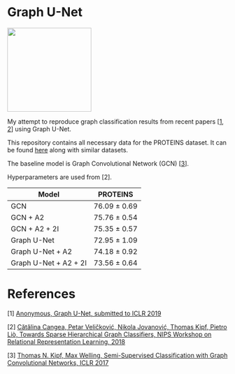# Graph U-Net

<img src="https://github.com/bknyaz/graph_nn/blob/master/figs/fig.png" height="192">

My attempt to reproduce graph classification results from recent papers [[1](https://openreview.net/forum?id=HJePRoAct7), [2](https://arxiv.org/abs/1811.01287)] using Graph U-Net.

This repository contains all necessary data for the PROTEINS dataset. It can be found [here](https://ls11-www.cs.tu-dortmund.de/staff/morris/graphkerneldatasets) along with similar datasets.

The baseline model is Graph Convolutional Network (GCN) [[3](https://arxiv.org/abs/1609.02907)].

Hyperparameters are used from [2].

| Model                 | PROTEINS          
| --------------------- |:-------------:|
| GCN                   | 76.09 ± 0.69 |
| GCN + A2              | 75.76 ± 0.54 |
| GCN + A2 + 2I         | 75.35 ± 0.57 |
| Graph U-Net           | 72.95 ± 1.09 |
| Graph U-Net + A2      | 74.18 ± 0.92 |
| Graph U-Net + A2 + 2I | 73.56 ± 0.64 |


# References

[1] [Anonymous, Graph U-Net, submitted to ICLR 2019](https://openreview.net/forum?id=HJePRoAct7)

[2] [Cătălina Cangea, Petar Veličković, Nikola Jovanović, Thomas Kipf, Pietro Liò, Towards Sparse Hierarchical Graph Classifiers, NIPS Workshop on Relational Representation Learning, 2018](https://arxiv.org/abs/1811.01287)

[3] [Thomas N. Kipf, Max Welling, Semi-Supervised Classification with Graph Convolutional Networks, ICLR 2017](https://arxiv.org/abs/1609.02907)
